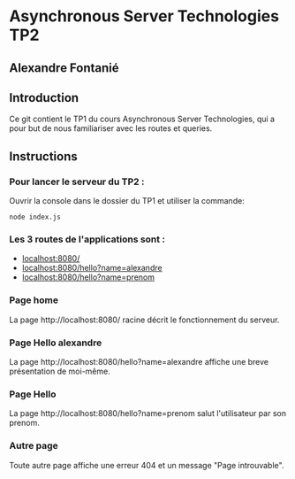 # Asynchronous Server Technologies TP2
## Alexandre Fontanié

## Introduction
Ce git contient le TP1 du cours Asynchronous Server Technologies, qui a pour but de nous familiariser avec les routes et queries.


## Instructions

### Pour lancer le serveur du TP2 :  
Ouvrir la console dans le dossier du TP1 et utiliser la commande:
```
node index.js
```

### Les 3 routes de l'applications sont :  
- [localhost:8080/](http://localhost:8080/)
- [localhost:8080/hello?name=alexandre](http://localhost:8080/hello?name=alexandre)
- [localhost:8080/hello?name=prenom](http://localhost:8080/hello?name=prenom")

### Page home  
La page http://localhost:8080/ racine décrit le fonctionnement du serveur.

### Page Hello alexandre
La page http://localhost:8080/hello?name=alexandre affiche une breve présentation de moi-même.

### Page Hello
La page http://localhost:8080/hello?name=prenom salut l'utilisateur par son prenom.

### Autre page
Toute autre page affiche une erreur 404 et un message "Page introuvable".
